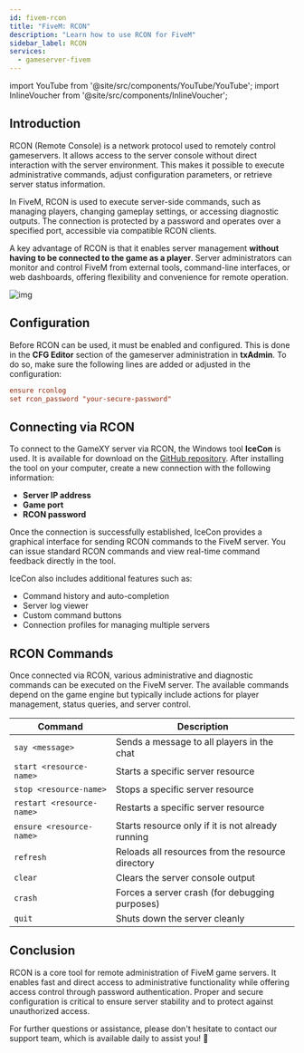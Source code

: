 ```yaml
---
id: fivem-rcon
title: "FiveM: RCON"
description: "Learn how to use RCON for FiveM"
sidebar_label: RCON
services:
  - gameserver-fivem
---
```


import YouTube from '@site/src/components/YouTube/YouTube';
import InlineVoucher from '@site/src/components/InlineVoucher';

## Introduction

RCON (Remote Console) is a network protocol used to remotely control gameservers. It allows access to the server console without direct interaction with the server environment. This makes it possible to execute administrative commands, adjust configuration parameters, or retrieve server status information.

In FiveM, RCON is used to execute server-side commands, such as managing players, changing gameplay settings, or accessing diagnostic outputs. The connection is protected by a password and operates over a specified port, accessible via compatible RCON clients.

A key advantage of RCON is that it enables server management **without having to be connected to the game as a player**. Server administrators can monitor and control FiveM from external tools, command-line interfaces, or web dashboards, offering flexibility and convenience for remote operation.

![img](https://screensaver01.zap-hosting.com/index.php/s/iEAHnZ6FnQdWn7e/preview)

<InlineVoucher />

## Configuration

Before RCON can be used, it must be enabled and configured. This is done in the **CFG Editor** section of the gameserver administration in **txAdmin**. To do so, make sure the following lines are added or adjusted in the configuration:

```cfg
ensure rconlog
set rcon_password "your-secure-password"
```



## Connecting via RCON

To connect to the GameXY server via RCON, the Windows tool **IceCon** is used. It is available for download on the [GitHub repository](https://github.com/icedream/icecon). After installing the tool on your computer, create a new connection with the following information:

- **Server IP address**  
- **Game port**
- **RCON password**

Once the connection is successfully established, IceCon provides a graphical interface for sending RCON commands to the FiveM server. You can issue standard RCON commands and view real-time command feedback directly in the tool.

IceCon also includes additional features such as:

- Command history and auto-completion  
- Server log viewer  
- Custom command buttons  
- Connection profiles for managing multiple servers



## RCON Commands

Once connected via RCON, various administrative and diagnostic commands can be executed on the FiveM server. The available commands depend on the game engine but typically include actions for player management, status queries, and server control.

| Command                   | Description                                       |
| ------------------------- | ------------------------------------------------- |
| `say <message>`           | Sends a message to all players in the chat        |
| `start <resource-name>`   | Starts a specific server resource                 |
| `stop <resource-name>`    | Stops a specific server resource                  |
| `restart <resource-name>` | Restarts a specific server resource               |
| `ensure <resource-name>`  | Starts resource only if it is not already running |
| `refresh`                 | Reloads all resources from the resource directory |
| `clear`                   | Clears the server console output                  |
| `crash`                   | Forces a server crash (for debugging purposes)    |
| `quit`                    | Shuts down the server cleanly                     |



## Conclusion

RCON is a core tool for remote administration of FiveM game servers. It enables fast and direct access to administrative functionality while offering access control through password authentication. Proper and secure configuration is critical to ensure server stability and to protect against unauthorized access.

For further questions or assistance, please don't hesitate to contact our support team, which is available daily to assist you! 🙂

<InlineVoucher />
